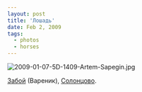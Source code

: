```yaml
---
layout: post
title: 'Лошадь'
date: Feb 2, 2009
tags:
  - photos
  - horses
---
```


![2009-01-07-5D-1409-Artem-Sapegin.jpg](photo://709)

[Забой](http://solontsovo-horse.ru/horses/zaboy.html "Конь Забой") (Вареник), [Солонцово](http://birdwatcher.ru/albums/solontsovo/ "Фотографии из Солонцово").
